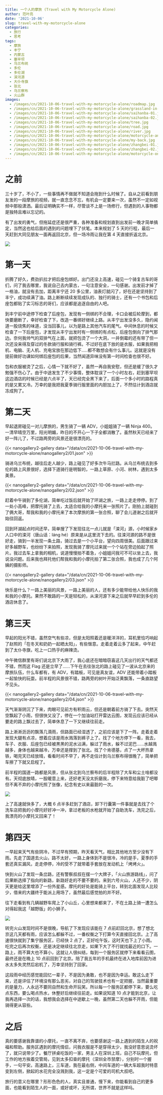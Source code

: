 ```yaml
---
title: 一个人的摩旅 (Travel with My Motorcycle Alone)
author: 范叶亮
date: '2021-10-06'
slug: travel-with-my-motorcycle-alone
categories:
  - 旅行
  - 思考
tags:
  - 摩旅
  - 丰宁
  - 内蒙古
  - 塞罕坝
  - 乌兰布统
  - 多伦
  - 多伦湖
  - 滦河源
  - 大仆寺旗
  - 张北
  - 乌兰察布
  - 火山群
images:
  - /images/cn/2021-10-06-travel-with-my-motorcycle-alone/roadmap.jpg
  - /images/cn/2021-10-06-travel-with-my-motorcycle-alone/grassland-in-autumn.jpg
  - /images/cn/2021-10-06-travel-with-my-motorcycle-alone/saihanba-01.jpg
  - /images/cn/2021-10-06-travel-with-my-motorcycle-alone/saihanba-02.jpg
  - /images/cn/2021-10-06-travel-with-my-motorcycle-alone/tree.jpg
  - /images/cn/2021-10-06-travel-with-my-motorcycle-alone/road.jpg
  - /images/cn/2021-10-06-travel-with-my-motorcycle-alone/river.jpg
  - /images/cn/2021-10-06-travel-with-my-motorcycle-alone/motorcycle-and-me.jpg
  - /images/cn/2021-10-06-travel-with-my-motorcycle-alone/my-back.jpg
  - /images/cn/2021-10-06-travel-with-my-motorcycle-alone/zhangbei-01.jpg
  - /images/cn/2021-10-06-travel-with-my-motorcycle-alone/zhangbei-02.jpg
  - /images/cn/2021-10-06-travel-with-my-motorcycle-alone/motorcycle-on-hill.jpg
---
```


# 之前

三十岁了，不小了，一些事情再不做就不知道会拖到什么时候了。自从之前看到朋友发的一段摩旅的视频，就一直念念不忘，有机会一定要来一次，虽然不一定如视频中那般潇洒。最后证明确实不一样，尽管谈不上是一场修行，但遇到的人事物都是独特且难以忘记的。

有了出发的勇气，但拖延症还是很严重，各种准备和规划直到出发前一晚才简单搞定，当然这也给后面的遇到的问题埋下了伏笔。本来规划了 5 天的行程，最后一天赶到大同见朋友一面再返回北京，但一场冷雨让我在第 4 天直接折返北京。

![](/images/cn/2021-10-06-travel-with-my-motorcycle-alone/roadmap.jpg)

# 第一天

折腾了好久，费劲扒拉才把后座包绑好。出门还没上高速，碰见一个骑复古车的哥们，问了我去哪里，我说自己去内蒙古，一句注意安全，一句感谢。出发前才掉了一格油，就没有去加，距离丰宁还 20 多公里，油表灯就闪了，好在还是坚持到了丰宁，成功续满了油。路上断断续续发现成队的、独行的骑士，还有一个书包和后座包都贴了实习标志的哥们，应该都是追逐自由的人吧。

到丰宁前中途停下检查了后座包，发现有一侧绑的不合理，卡口会被后轮摩到，都快要磨断了，幸好检查了下，改造一番绑好继续上路。从丰宁出发没多久，隐约闻道一股烧焦的味道，没当回事儿，以为是路上其他汽车的尾气。中间休息的时候又检查了一下后座包，才发现从丰宁出发时有一侧绑的有点松，后座包倒向了排气那边。奈何我帅气的双排气在上面，就把包烫了一个大洞，一并倒霉的还有带了但一次还没来得及穿过的冬款骑行服和骑行裤。不过好在底下放的是衣服，如果我把相机、电脑、无人机、充电宝放在那边低下.....都不敢想会有什么事儿。这就是没有提前做好功课如何绑后座包的后果，当然闻道异味没有第一时间检查也很不好。

包和衣服被烫了之后，心情一下就不好了，虽然一再自我安慰，但还是缓了很久才勉强不伤心了。由于中途发生了不少事情，整体耽误了一个小时左右，赶到塞罕坝这边酒店的时候已经是六点半了，天已经完全黑下来了，后面一个多小时的路程真的是又累又冷。万幸的是我把我夏季骑行服里面的内胆加上了，不然估计到酒店就冻成狗了。

# 第二天

早起退房碰见一对儿摩旅的，男生骑了一辆 ADV，小姐姐骑了一辆 Ninja 400。一清早晴空万里，阳光明媚，昨日的不开心一下子全都消散了。虽然秋天已经来了好一阵儿了，不过路两旁的风景还是很漂亮的。

{{< nanogallery2-gallery data="/data/cn/2021-10-06-travel-with-my-motorcycle-alone/nanogallery2/01.json" >}}

骑进乌兰布统，越往后走人越少，路上碰见了好多次牛马拦路。从乌兰布统去到多伦的路上风景很好，选择下道骑行是明智的，一路上草原、小河、树林，遇到太多美景。

{{< nanogallery2-gallery data="/data/cn/2021-10-06-travel-with-my-motorcycle-alone/nanogallery2/02.json" >}}

赶着中午骑到了多伦湖，简单吃过饭后就开始了环湖之旅，一路上走走停停。到了一处小高峰，把摩托骑了上去，太适合给我的小摩托来一张照片了。刚拍上就碰到了俩大哥，帮我和我的小摩托来了本次摩旅的第一张合照，聊了会儿道谢之后就开始往回返。

回到环湖起点时间还早，简单搜了下发现往北一点儿就是「滦河」源，小时候家乡人口中的滦河（唐山话：láng hé）原来是从这里流下去的。往滦河源的路不是很好走，骑到一半发现一条土路，骑过去是一个小平台，望向四周很美。后面跟过来好多越野车，也纷纷下来拍照，发现我骑了摩托过来就一个个站在旁边拍起了照片。我过去车上拿我的相机，说道慢慢拍不着急，小姐姐问我可不可以坐上去，我说没问题。后来我也拜托他们帮我和我的小摩托拍了第二张合照，我也成了几个阿姨的摄影师。

{{< nanogallery2-gallery data="/data/cn/2021-10-06-travel-with-my-motorcycle-alone/nanogallery2/03.json" >}}

快乐是什么？一路上美丽的风景，一路上美丽的人，还有多少能带给他人快乐的我和我的小摩托。果然不敢路的一天是轻松的，从滦河源下来之后就早早赶到多伦的酒店休息了。

# 第三天

早起的阳光不错，虽然空气有些凉，但是太阳照着还是暖洋洋的，耳机里恰巧响起了赵照的「在冬天和奶奶一起晒太阳」，有些惬意。走着走着云多了起来，中午赶到了太仆寺旗，吃上一口热乎的麻辣烫。

中午微信群里有哥们说北京下大雨了，我心底还在暗暗窃喜这几天出行的天气都还不错，然而这 Flag 还是立早了......下午在去往张北的路上碰见了一波从北京来的摩旅队伍，什么车都有，有 ADV，有踏板，可见是真友谊，ADV 还能带着小踏板一起愉快的玩耍。前半程的风景很不错，路两旁的树叶开始泛黄飘落，一条直路望不见头。

{{< nanogallery2-gallery data="/data/cn/2021-10-06-travel-with-my-motorcycle-alone/nanogallery2/04.json" >}}

天气渐渐阴沉了下来，肉眼可见前方有积雨云，但还是朝着前方骑了下去。突然天空飘起了小雨，但很快又没了，停在一个加油站打开雷达云图，发现云应该已经从要走的路上飘过去了，简单休息了一下又继续往前走。

路上淅淅沥沥的飘落几滴雨，但路面已经湿透了，之前应该是下了一阵。走着走着发现大腿有点凉，想着应该是雨水溅落到裤子上了。找了个地方停下一看，我去，车子、衣服、后座包已经被黒黑的泥水沾满，躲过了雨水，躲不过泥巴......水越溅越多，身体也越来越冷，万幸还是撑到了张北。找了个肯德基，点了一大杯热拿铁，喝完天已经放晴，看看时间不早了，再不走估计到乌兰察布得很晚了，简单把车擦了下就又启程了。

前半程的国道一路都是风景，但从张北到乌兰察布的后半程除了大车和尘土啥都没有。天彻底放晴，一股暖意上来，还好老天没太折磨我，停下来特意给我脏了吧唧但不离不弃的小摩托照了张像，纪念有史以来最脏的一次。

![](/images/cn/2021-10-06-travel-with-my-motorcycle-alone/ditry-motorcycle.jpg)

上了高速就快多了，大概 6 点半多赶到了酒店，卸下行囊第一件事就是去找了个洗车店把我的小摩托好好冲一冲，拿过老板的水枪就开始了自助洗车，洗完之后，我漂亮的小摩托又回来了！

# 第四天

一早起来天气有些阴冷，不过早有预期，昨天看天气，相比其他地方至少没有下雨。先走了国道去火山，路不太好，一路上身体到不是很冷，冷的是手，夏季的手套还真实漏风，走走停停，冷的受不了就带着手套放在发动机上「烤烤火」。

快到火山了发现一条岔路，还有警察叔叔在摆一个大牌子，「火山旅游路线」，问了后果断选择了指向的新路，新路好走的不要不要的。来到六号火山，人还不少，阴天更是给这里增添了一份外星感。摩托的好处是能骑上平台，转到北面发现人比较少，借来的大疆终于能派上用场了，虽然最后感觉拍的并不好。

往下走看到有几辆越野车爬上了小山丘，心里想来都来了，不在土路上骑一遭怎么对得起我这「越野版」的小狮子。

![](/images/cn/2021-10-06-travel-with-my-motorcycle-alone/motorcycle-on-hill.jpg)

转完火山发现时间不是很晚，导航了下发现应该能在 7 点前赶回北京，想了想北京这几天都有雨，应该怎么都躲不过，一番权衡之下打算今天直接回北京。上了高速很快就到了集宁服务区，已经快 2 点了，正好吃午饭，这时天也下上了小雨。吃完之后再次权衡，还是决定继续往北京走，如果下大了不行就找最近的口下。一路上，雨不算大也不算小，这就让人很纠结，每到一个服务区就停下来看看云图，最终还是在晚上 10 点前回到了北京。陪了我五年的手机最终在进入地库前因为进水太多失灵然后宕机了，万幸坚持到了回家。

这段雨中经历感觉能回忆一辈子，不是因为勇敢，也不是因为幸运。敢这么走下来，还是评估了环境没有那么恶劣，对自己的驾驶技术也有一定把握，当然最重要的是量力，人永远不要同自然和生命开玩笑。所以每一个服务区都停下来，要么吃点东西，要么喝点热水，休整好后继续往前走。如果说知道 10 点才能到北京，让我再选择一次的话，我想我会选择在中途歇上一晚，虽然第二天也躲不开雨，但能骑得更从容些。

# 之后

真的要感谢我靠谱的小摩托，一直不离不弃，也要感谢这一路上遇到的陌生人的祝福和帮助。服务区遇到的摩托情侣，问我衣服是不是穿得太少，我没好意思说烫坏了，就只说带少了。餐厅拼桌吃饭的一家，男主人在深圳上班，自己不玩摩托，但工作的地方挨着交管局，见到太多扣查的摩托（深圳全市禁摩），分别时一个握手，一句平安。高速路上，三车道，我在最右侧，中间车道的一辆大车超我时特意变到左侧，掀起的水花完全没溅到我，这一定是个可爱的司机大叔吧。

旅行的意义在哪里？形形色色的人，真实且普通，慢下来，你能看到自己的更多面，也能看到陌生人的一面，或好或坏，无所谓，世界不就是这样吗。
